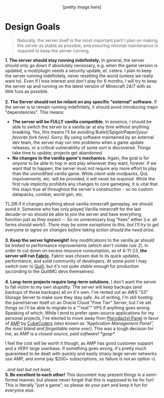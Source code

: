 <p align=center>[pretty image here]</p>

# **Design Goals** 
> Naturally, the server itself is the most important part! I plan on making the server as stable as possible, and ensuring minimal maintenance is required to keep the server running. 

**1. The server should stay running indefinitely.** In general, the server should only go down if absolutely necessary, e.g. when the game version is updated, a mod/plugin needs a security update, et. cetera. I plan to keep the server running indefinitely, never resetting the world (unless we really want to). Even if I lose interest and don't play for 6 months, I will try to keep the server up and running on the latest version of Minecraft 24/7 with as little fuss as possible. 
<br>
<br>
**2. The Server should not be reliant on any specific "external" software.** If the server is to remain running indefinitely, it should avoid introducing major "dependencies". This means:

 - **The server will be FULLY vanilla compatible.** In essence, I should be able to switch the server to a vanilla jar at any time without anything breaking. Yes, this means I'll be avoiding Bukkit/Spigot/Paper/*[your favorite fork here]*. Sorry. By using software maintained by an external dev team, the server may run into problems when a game update releases, or a critical vulnerability of some sort is discovered. Things take time to update; projects get abandoned.
 - **No changes to the vanilla game's mechanics.** Again, the goal is for *anyone* to be able to hop in and play whenever they want, forever. If we want that to happen, the server must not require any more effort to play than the unmodified vanilla game. While *client-side* modpacks, QoL improvements, etc. will be provided, it will never be *required.* While the first rule implicitly prohibits any changes to core gameplay, it is vital that this stays true all throughout the server's construction - so no custom datapacks, combat, world gen, etc.

 TL;DR if it changes anything about vanilla minecraft gameplay, we should avoid it. Someone who has only played Vanilla minecraft for the last decade-or-so should be able to join the server and have everything function just as they expect -- So no unnecessary bug "fixes" either (i.e. all farms should work!). *There may be some exceptions to this, but I'll try to get everyone to agree on changes before taking action should the need arise.*
<br>
<br>
**3. Keep the server lightweight!** Any modifications to the vanilla jar should be limited to performance improvements (which *don't violate rule 2*). In order to cut down on excess resource consumption, as of 4-11-23, **the server will run [Fabric](https://fabricmc.net/).** Fabric was chosen due to its quick updates, performance, and solid community of developers. At some point I may switch over to [Quilt](https://quiltmc.org), but it's not *quite* stable enough for production (according to the QuiltMC devs themselves).
<br>
<br>
**4. Long-term projects require long-term solutions.** I don't want the server to fall victim to my own stupidity. The server will keep backups (and backups of those backups) all on it's own. I've rented out an AWS "S3" Storage Server to make sure they stay safe. As of writing, I'm still hosting the panel/server itself on an Oracle Cloud "Free Tier" Server, but I've set things so I'll be able to migrate to a ""real"" VPS if anything goes wrong. Speaking of which; While I tend to prefer open-source applications for my personal projects, I've elected to move away from [Pterodactyl Panel](https://pterodactyl.io/) in favor of [AMP](https://cubecoders.com/AMP) by [CubeCoders](https://cubecoders.com/) *(also known as "Application Management Panel", the most bland and forgettable name ever).* This was a tough decision for me, as AMP is a *closed-source, paid software! \*gasp\**

I feel the cost will be worth it though, as AMP has good customer support and a VERY large userbase. If something goes wrong, it's pretty much guaranteed to be dealt with quickly and easily (many large server networks use AMP, and some pay $200+ subscriptions, so failure is not an option 💀).
<br>
<br>
*..and last but not least,* <br>
**5. Be excellent to each other!** This document may present things in a semi-formal manner, but please never forget that this is supposed to be for fun! This is literally "just a game", so please do your part and keep it fun for everyone else.
